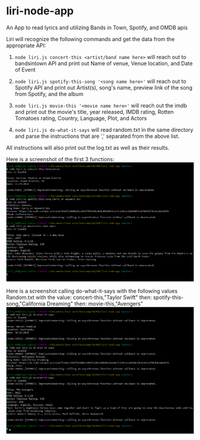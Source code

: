 # liri-node-app
An App to read lyrics and utilizing Bands in Town, Spotify, and OMDB apis

Liri will recognize the following commands and get the data from the appropriate API:

1. `node liri.js concert-this <artist/band name here>`
will reach out to bandsintown API and print out Name of venue, Venue location, and Date of Event

2. `node liri.js spotify-this-song '<song name here>'`
will reach out to Spotify API and print out Artist(s), song's name, preview link of the song from Spotify, and the album 

3. `node liri.js movie-this '<movie name here>'`
will reach out the imdb and print out the movie's title, year released, IMDB rating, Rotten Tomatoes rating, Country, Language, Plot, and Actors

4. `node liri.js do-what-it-says`
will read random.txt in the same directory and parse the instructions that are ',' separated from the above list. 

All instructions will also print out the log.txt as well as their results.

Here is a screenshot of the first 3 functions:
![Image of first 3](First3.png)

Here is a screenshot calling do-what-it-says with the following values
Random.txt with the value: concert-this,"Taylor Swift"
then: spotify-this-song,"California Dreaming"
then: movie-this,"Avengers"
![Image of second 3](Second3.png)
